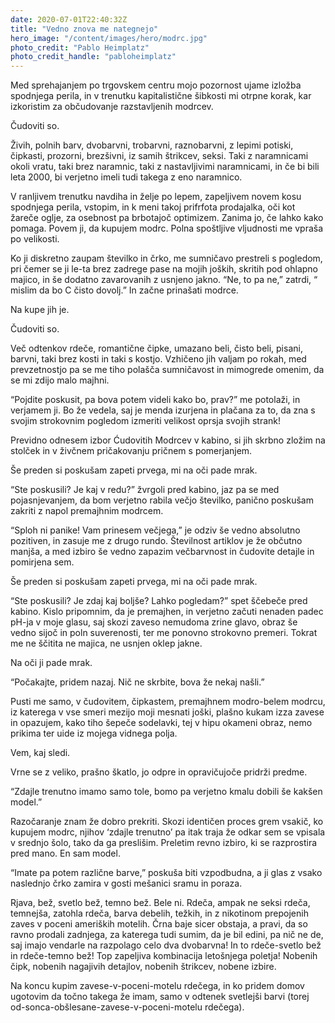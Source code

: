 ```yaml
---
date: 2020-07-01T22:40:32Z
title: "Vedno znova me nategnejo"
hero_image: "/content/images/hero/modrc.jpg"
photo_credit: "Pablo Heimplatz"
photo_credit_handle: "pabloheimplatz"
---
```


Med sprehajanjem po trgovskem centru mojo pozornost ujame izložba spodnjega perila, in v trenutku kapitalistične šibkosti mi otrpne korak, kar izkoristim za občudovanje razstavljenih modrcev. 

Čudoviti so. 

Živih, polnih barv, dvobarvni, trobarvni, raznobarvni, z lepimi potiski, čipkasti, prozorni, brezšivni, iz samih štrikcev, seksi. Taki z naramnicami okoli vratu, taki brez naramnic, taki z nastavljivimi naramnicami, in če bi bili leta 2000, bi verjetno imeli tudi takega z eno naramnico.

V ranljivem trenutku navdiha in želje po lepem, zapeljivem novem kosu spodnjega perila, vstopim, in k meni takoj prifrfota prodajalka, oči kot žareče oglje, za osebnost pa brbotajoč optimizem. Zanima jo, če lahko kako pomaga. Povem ji, da kupujem modrc. Polna spoštljive vljudnosti me vpraša po velikosti. 

Ko ji diskretno zaupam številko in črko, me sumničavo prestreli s pogledom, pri čemer se ji le-ta brez zadrege pase na mojih joških, skritih pod ohlapno majico, in še dodatno zavarovanih z usnjeno jakno. “Ne, to pa ne,” zatrdi, “ mislim da bo C čisto dovolj.” In začne prinašati modrce. 

Na kupe jih je. 

Čudoviti so. 

Več odtenkov rdeče, romantične čipke, umazano beli, čisto beli, pisani, barvni, taki brez kosti in taki s kostjo. Vzhičeno jih valjam po rokah, med prevzetnostjo pa se me tiho polašča sumničavost in mimogrede omenim, da se mi zdijo malo majhni. 

“Pojdite poskusit, pa bova potem videli kako bo, prav?” me potolaži, in verjamem ji. Bo že vedela, saj je menda izurjena in plačana za to, da zna s svojim strokovnim pogledom izmeriti velikost oprsja svojih strank!

Previdno odnesem izbor Ćudovitih Modrcev v kabino, si jih skrbno zložim na stolček in v živčnem pričakovanju pričnem s pomerjanjem. 

Še preden si poskušam zapeti prvega, mi na oči pade mrak. 

“Ste poskusili? Je kaj v redu?” žvrgoli pred kabino, jaz pa se med pojasnjevanjem, da bom verjetno rabila večjo številko, panično poskušam zakriti z napol premajhnim modrcem.

“Sploh ni panike! Vam prinesem večjega,” je odziv še vedno absolutno pozitiven, in zasuje me z drugo rundo. Številnost artiklov je že občutno manjša, a med izbiro še vedno zapazim večbarvnost in čudovite detajle in pomirjena sem. 

Še preden si poskušam zapeti prvega, mi na oči pade mrak. 

“Ste poskusili? Je zdaj kaj boljše? Lahko pogledam?” spet ščebeče pred kabino. Kislo pripomnim, da je premajhen, in verjetno začuti nenaden padec pH-ja v moje glasu, saj skozi zaveso nemudoma zrine glavo, obraz še vedno sijoč in poln suverenosti, ter me ponovno strokovno premeri. Tokrat me ne ščitita ne majica, ne usnjen oklep jakne. 

Na oči ji pade mrak.

“Počakajte, pridem nazaj. Nič ne skrbite, bova že nekaj našli.”

Pusti me samo, v čudovitem, čipkastem, premajhnem modro-belem modrcu, iz katerega v vse smeri mezijo moji mesnati joški, plašno kukam izza zavese in opazujem, kako tiho šepeče sodelavki, tej v hipu okameni obraz, nemo prikima ter uide iz mojega vidnega polja. 

Vem, kaj sledi.

Vrne se z veliko, prašno škatlo, jo odpre in opravičujoče pridrži predme. 

“Zdajle trenutno imamo samo tole, bomo pa verjetno kmalu dobili še kakšen model.”

Razočaranje znam že dobro prekriti. Skozi identičen proces grem vsakič, ko kupujem modrc, njihov ‘zdajle trenutno’ pa itak traja že odkar sem se vpisala v srednjo šolo, tako da ga preslišim. Preletim revno izbiro, ki se razprostira pred mano. En sam model.

“Imate pa potem različne barve,” poskuša biti vzpodbudna, a ji glas z vsako naslednjo črko zamira v gosti mešanici sramu in poraza. 

Rjava, bež, svetlo bež, temno bež. Bele ni. Rdeča, ampak ne seksi rdeča, temnejša, zatohla rdeča, barva debelih, težkih, in z nikotinom prepojenih zaves v poceni ameriških motelih. Črna baje sicer obstaja, a pravi, da so ravno prodali zadnjega, za katerega tudi sumim, da je bil edini, pa nič ne de, saj imajo vendarle na razpolago celo dva dvobarvna! In to rdeče-svetlo bež in rdeče-temno bež! Top zapeljiva kombinacija letošnjega poletja! Nobenih čipk, nobenih nagajivih detajlov, nobenih štrikcev, nobene izbire.

Na koncu kupim zavese-v-poceni-motelu rdečega, in ko pridem domov ugotovim da točno takega že imam, samo v odtenek svetlejši barvi (torej od-sonca-obšlesane-zavese-v-poceni-motelu rdečega).
